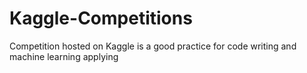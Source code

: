 # Kaggle-Competitions
Competition hosted on Kaggle is a good practice for code writing and machine learning applying

